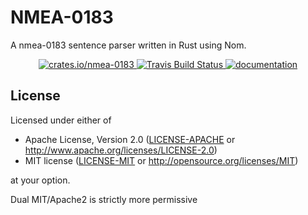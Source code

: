 # NMEA-0183
A nmea-0183 sentence parser written in Rust using Nom.

<p align="center">
  <a href="https://crates.io/crates/nmea-0183">
      <img src="https://meritbadge.herokuapp.com/nmea-0183" alt="crates.io/nmea-0183">
  </a>
  <a href="https://travis-ci.org/YellowInnovation/nmea-0183">
      <img src="https://img.shields.io/travis/YellowInnovation/nmea-0183/master.svg" alt="Travis Build Status">
  </a>
  <a href="https://docs.rs/nmea-0183">
      <img src="https://docs.rs/nmea-0183/badge.svg" alt="documentation">
  </a>
</p>

## License

Licensed under either of

 * Apache License, Version 2.0 ([LICENSE-APACHE](LICENSE-APACHE) or http://www.apache.org/licenses/LICENSE-2.0)
 * MIT license ([LICENSE-MIT](LICENSE-MIT) or http://opensource.org/licenses/MIT)

at your option.

Dual MIT/Apache2 is strictly more permissive
